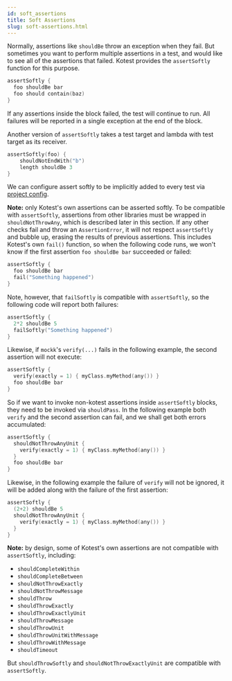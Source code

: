 ```yaml
---
id: soft_assertions
title: Soft Assertions
slug: soft-assertions.html
---
```



Normally, assertions like `shouldBe` throw an exception when they fail.
But sometimes you want to perform multiple assertions in a test, and
would like to see all of the assertions that failed. Kotest provides
the `assertSoftly` function for this purpose.

```kotlin
assertSoftly {
  foo shouldBe bar
  foo should contain(baz)
}
```

If any assertions inside the block failed, the test will continue to
run. All failures will be reported in a single exception at the end of
the block.

Another version of `assertSoftly` takes a test target and lambda with test target as its receiver.

```kotlin
assertSoftly(foo) {
    shouldNotEndWith("b")
    length shouldBe 3
}
```


We can configure assert softly to be implicitly added to every test via [project config](../framework/project_config.md).

**Note:** only Kotest's own assertions can be asserted softly. To be compatible with `assertSoftly`, assertions from other libraries must be wrapped in `shouldNotThrowAny`, which is described later in this section. If any other checks fail and throw an `AssertionError`, it will not respect `assertSoftly` and bubble up, erasing the results of previous assertions. This includes Kotest's own `fail()` function, so when the following code runs, we won't know if the first assertion `foo shouldBe bar` succeeded or failed:

```kotlin
assertSoftly {
  foo shouldBe bar
  fail("Something happened")
}
```

Note, however, that `failSoftly` is compatible with `assertSoftly`, so the following code will report both failures:

```kotlin
assertSoftly {
  2*2 shouldBe 5
  failSoftly("Something happened")
}
```

Likewise, if `mockk`'s `verify(...)` fails in the following example, the second assertion will not execute:

```kotlin
assertSoftly {
  verify(exactly = 1) { myClass.myMethod(any()) }
  foo shouldBe bar
}
```

So if we want to invoke non-kotest assertions inside `assertSoftly` blocks, they need to be invoked via `shouldPass`.
In the following example both `verify` and the second assertion can fail, and we shall get both errors accumulated:

```kotlin
assertSoftly {
  shouldNotThrowAnyUnit {
    verify(exactly = 1) { myClass.myMethod(any()) }
  }
  foo shouldBe bar
}
```

Likewise, in the following example the failure of `verify` will not be ignored, it will be added along with the failure of the first assertion:


```kotlin
assertSoftly {
  (2+2) shouldBe 5
  shouldNotThrowAnyUnit {
    verify(exactly = 1) { myClass.myMethod(any()) }
  }
}
```

**Note:** by design, some of Kotest's own assertions are not compatible with `assertSoftly`, including:

* `shouldCompleteWithin`
* `shouldCompleteBetween`
* `shouldNotThrowExactly`
* `shouldNotThrowMessage`
* `shouldThrow`
* `shouldThrowExactly`
* `shouldThrowExactlyUnit`
* `shouldThrowMessage`
* `shouldThrowUnit`
* `shouldThrowUnitWithMessage`
* `shouldThrowWithMessage`
* `shouldTimeout`

But `shouldThrowSoftly` and `shouldNotThrowExactlyUnit` are compatible with `assertSoftly`.
